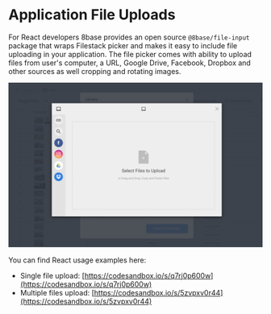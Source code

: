 # Application File Uploads

For React developers 8base provides an open source `@8base/file-input` package that wraps Filestack picker and makes it easy to include file uploading in your application. The file picker comes with ability to upload files from user's computer, a URL, Google Drive, Facebook, Dropbox and other sources as well cropping and rotating images. 

![Filestack uploader for 8base SDK](../../.gitbook/assets/data-viewer-upload.png)

You can find React usage examples here:

* Single file upload: [https://codesandbox.io/s/q7rj0p600w](https://codesandbox.io/s/q7rj0p600w)
* Multiple files upload: [https://codesandbox.io/s/5zvpxv0r44](https://codesandbox.io/s/5zvpxv0r44)

